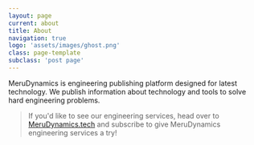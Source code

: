 ```yaml
---
layout: page
current: about
title: About
navigation: true
logo: 'assets/images/ghost.png'
class: page-template
subclass: 'post page'
---
```


MeruDynamics is engineering publishing platform designed for latest technology. We publish information about technology and tools to solve hard engineering problems.

> If you'd like to see our engineering services, head over to [MeruDynamics.tech](https://merudynamics.tech/) and subscribe to give MeruDynamics engineering services a try!

<!-- If you're a developer: Ghost is a completely open source (MIT) Node.js application built on a JSON API with an Ember.js admin client. It works with MySQL and SQLite, and is publicly available [on Github](https://github.com/TryGhost/ghost).

If you need help with using Ghost, you'll find a ton of useful articles on [our knowledgebase](https://help.ghost.org/), as well as extensive [developer documentation](https://docs.ghost.org/). -->

